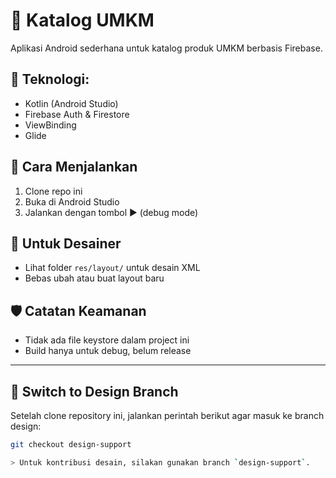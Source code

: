 # 📱 Katalog UMKM

Aplikasi Android sederhana untuk katalog produk UMKM berbasis Firebase.

## 🧩 Teknologi:
- Kotlin (Android Studio)
- Firebase Auth & Firestore
- ViewBinding
- Glide

## 🚀 Cara Menjalankan
1. Clone repo ini
2. Buka di Android Studio
3. Jalankan dengan tombol ▶️ (debug mode)

## 🎨 Untuk Desainer
- Lihat folder `res/layout/` untuk desain XML
- Bebas ubah atau buat layout baru


## 🛡️ Catatan Keamanan
- Tidak ada file keystore dalam project ini
- Build hanya untuk debug, belum release

---

## 🔀 Switch to Design Branch
Setelah clone repository ini, jalankan perintah berikut agar masuk ke branch design:

```bash
git checkout design-support

> Untuk kontribusi desain, silakan gunakan branch `design-support`.
